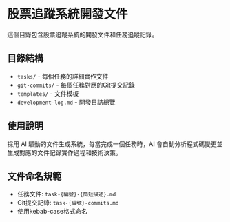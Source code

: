 # 股票追蹤系統開發文件

這個目錄包含股票追蹤系統的開發文件和任務追蹤記錄。

## 目錄結構

- `tasks/` - 每個任務的詳細實作文件
- `git-commits/` - 每個任務對應的Git提交記錄
- `templates/` - 文件模板
- `development-log.md` - 開發日誌總覽

## 使用說明

採用 AI 驅動的文件生成系統，每當完成一個任務時，AI 會自動分析程式碼變更並生成對應的文件記錄實作過程和技術決策。

## 文件命名規範

- 任務文件: `task-{編號}-{簡短描述}.md`
- Git提交記錄: `task-{編號}-commits.md`
- 使用kebab-case格式命名